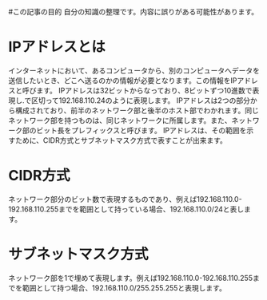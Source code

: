 #この記事の目的
自分の知識の整理です。内容に誤りがある可能性があります。

# IPアドレスとは
インターネットにおいて、あるコンピュータから、別のコンピュータへデータを送信したいとき、どこへ送るのかの情報が必要となります。この情報をIPアドレスと呼びます。
IPアドレスは32ビットからなっており、8ビットずつ10進数で表現し.で区切って192.168.110.24のように表現します。
IPアドレスは2つの部分から構成されており、前半のネットワーク部と後半のホスト部でわかれます。同じネットワーク部を持つものは、同じネットワークに所属します。また、ネットワーク部のビット長をプレフィックスと呼びます。
IPアドレスは、その範囲を示すために、CIDR方式とサブネットマスク方式で表すことが出来ます。
# CIDR方式
ネットワーク部分のビット数で表現するものであり、例えば192.168.110.0-192.168.110.255までを範囲として持っている場合、192.168.110.0/24と表します。
# サブネットマスク方式
ネットワーク部を1で埋めて表現します。例えば192.168.110.0-192.168.110.255までを範囲として持つ場合、192.168.110.0/255.255.255と表現します。